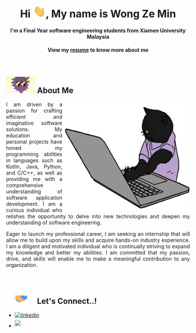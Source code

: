 <div align="center">
<h1 align="center">Hi <img width="35" src="https://github.com/GuessBJD/GuessBJD/blob/main/waving.gif">, My name is Wong Ze Min</h1>
<h4 align="center">I'm a Final Year software engineering students from Xiamen University Malaysia</h4>
<h4>View my <a href="https://github.com/GuessBJD/GuessBJD/blob/main/WongZeMin_Resume.pdf" target="_blank">resume</a> to know more about me</h4>
</div>

<br>

## <img src="https://github.com/GuessBJD/GuessBJD/blob/main/rick.gif" width ="80"><b> About Me</b>

<picture> <img align="right" src="https://github.com/GuessBJD/GuessBJD/blob/main/cat_codding.gif" width = 350px height = 300px></picture>

<p align="justify">I am driven by a passion for crafting efficient and imaginative software solutions. My education and personal projects have honed my programming abilities in languages such as Kotlin, Java, Python, and C/C++, as well as providing me with a comprehensive understanding of software application development. I am a curious individual who relishes the opportunity to delve into new technologies and deepen my understanding of software engineering.</p>

<p align="justify">Eager to launch my professional career, I am seeking an internship that will allow me to build upon my skills and acquire hands-on industry experience. I am a diligent and motivated individual who is continually striving to expand my knowledge and better my abilities. I am committed that my passion, drive, and skills will enable me to make a meaningful contribution to any organization.</p>

<br>

## <img src="https://github.com/GuessBJD/GuessBJD/blob/main/handshake.gif" width ="80"><b> Let's Connect..!</b>
<div align='left'>

<ul>

<li>
<a href="https://www.linkedin.com/in/wong-zemin-08025220b/" target="_blank">
<img src="https://img.shields.io/badge/linkedin:  Ze Min Wong-%2300acee.svg?color=405DE6&style=for-the-badge&logo=linkedin&logoColor=white" alt=linkedin style="margin-bottom: 5px;"/>
</a>
</li>

<li>
<a href="mailto:wongzemin@gmail.com" target="_blank">
<img src="https://img.shields.io/badge/gmail:  wongzemin@gmail.com-%23EA4335.svg?style=for-the-badge&logo=gmail&logoColor=white" t=mail style="margin-bottom: 5px;" />
</a>
</li>
	
</ul>
</div>
